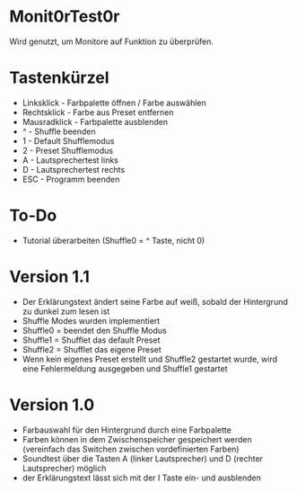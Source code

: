 # Monit0rTest0r
Wird genutzt, um Monitore auf Funktion zu überprüfen.

# Tastenkürzel
- Linksklick - Farbpalette öffnen / Farbe auswählen
- Rechtsklick - Farbe aus Preset entfernen
- Mausradklick - Farbpalette ausblenden
- ^   - Shuffle beenden
- 1   - Default Shufflemodus
- 2   - Preset Shufflemodus
- A   - Lautsprechertest links
- D   - Lautsprechertest rechts
- ESC - Programm beenden

# To-Do
- Tutorial überarbeiten (Shuffle0 = ^ Taste, nicht 0)

# Version 1.1
- Der Erklärungstext ändert seine Farbe auf weiß, sobald der Hintergrund zu dunkel zum lesen ist
- Shuffle Modes wurden implementiert
- Shuffle0 = beendet den Shuffle Modus
- Shuffle1 = Shufflet das default Preset
- Shuffle2 = Shufflet das eigene Preset
- Wenn kein eigenes Preset erstellt und Shuffle2 gestartet wurde, wird eine Fehlermeldung ausgegeben und Shuffle1 gestartet

# Version 1.0
- Farbauswahl für den Hintergrund durch eine Farbpalette
- Farben können in dem Zwischenspeicher gespeichert werden (vereinfach das Switchen zwischen vordefinierten Farben)
- Soundtest über die Tasten A (linker Lautsprecher) und D (rechter Lautsprecher) möglich
- der Erklärungstext lässt sich mit der I Taste ein- und ausblenden
